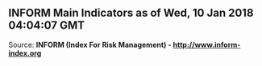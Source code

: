 ## INFORM Main Indicators as of Wed, 10 Jan 2018 04:04:07 GMT

Source: **INFORM (Index For Risk Management) - http://www.inform-index.org**